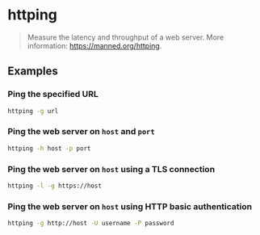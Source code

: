# httping

> Measure the latency and throughput of a web server. More information: <https://manned.org/httping>.

## Examples

### Ping the specified URL

```bash
httping -g url
```

### Ping the web server on `host` and `port`

```bash
httping -h host -p port
```

### Ping the web server on `host` using a TLS connection

```bash
httping -l -g https://host
```

### Ping the web server on `host` using HTTP basic authentication

```bash
httping -g http://host -U username -P password
```
